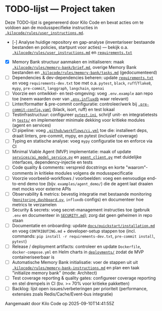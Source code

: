 # TODO-lijst — Project taken

Deze TODO-lijst is gegenereerd door Kilo Code en bevat acties om te voldoen aan de modusspecifieke instructies in [`.kilocode/rules/user_instructions.md`](.kilocode/rules/user_instructions.md:1).

- [-] Analyse huidige repository en gap-analyse (inventariseer bestaande bestanden en policies, startpunt voor acties) — bekijk o.a. [`.kilocode/rules/user_instructions.md`](.kilocode/rules/user_instructions.md:1) en [`requirements.txt`](requirements.txt:1)
- [x] Memory Bank structuur aanmaken en initialiseren: maak [`.kilocode/rules/memory-bank/brief.md`](.kilocode/rules/memory-bank/brief.md:1), overige Memory Bank bestanden en [`.kilocode/rules/memory-bank/tasks.md`](.kilocode/rules/memory-bank/tasks.md:1) (gedocumenteerd)
- [ ] Dependencies & dev-dependencies beheren: update [`requirements.txt`](requirements.txt:1) en voeg `requirements-dev.txt` toe met o.a. `pytest`, `black`, `ruff`/`flake8`, `mypy`, `pre-commit`, `langgraph`, `langchain`, `openai`
- [ ] Voorzie een ontwikkel- en test-omgeving: voeg `.env.example` aan repo toe (neem waarden over van [`.env.influxdb`](.env.influxdb:1) waar relevant)
- [ ] Linter/formatter & pre-commit configuratie: controleer/werk bij [`.pre-commit-config.yaml`](.pre-commit-config.yaml:1) (black, isort, ruff) en test lokaal
- [ ] Testinfrastructuur: configureer [`pytest.ini`](pytest.ini:1), schrijf unit- en integratietests in [`tests/`](tests/:1) en implementeer minimale dekking voor kritieke modules (agent en services)
- [ ] CI pipeline: voeg [`.github/workflows/ci.yml`](.github/workflows/ci.yml:1) toe die: installeert deps, draait linters, pre-commit, mypy, en pytest (inclusief coverage)
- [ ] Typing en statische analyse: voeg `mypy` configuratie toe en enforce via CI
- [ ] Minimal Viable Agent (MVP) implementatie: maak of update [`services/ai_model_service.py`](services/ai_model_service.py:1) en [`agent_client.py`](agent_client.py:1) met duidelijke interfaces, dependency-injectie en tests
- [ ] Code quality & comments: verspreid docstrings en korte "waarom"-comments in kritieke modules volgens de modusspecificatie
- [ ] Voorzie voorbeeld-workflows / voorbeelden: voeg een eenvoudige end-to-end demo toe (bijv. `examples/agent_demo/`) die de agent laat draaien met mocks voor externe APIs
- [ ] Observability & metrics: bevestig integratie met bestaande monitoring ([`monitoring_dashboard.py`](monitoring_dashboard.py:1), `influxdb` configs) en documenteer hoe metrics te verzamelen
- [ ] Security & secrets: voeg secret-management instructies toe (gebruik `.env` en documenteer in [`SECURITY.md`](SECURITY.md:1)); zorg dat geen geheimen in repo staan
- [ ] Documentatie en onboarding: update [`docs/quickstart/installation.md`](docs/quickstart/installation.md:1) en voeg `CONTRIBUTING.md` + developer-setup stappen toe (incl. commands: `pip install -r requirements-dev.txt`, `pre-commit install`, `pytest`)
- [ ] Release / deployment artifacts: controleer en update `Dockerfile`, `docker-compose.yml` en Helm charts in [`deployments/`](deployments/:1) zodat de MVP containeriseerbaar is
- [ ] Automatische Memory Bank initialisatie: voer de stappen uit uit [`.kilocode/rules/memory-bank-instructions.md`](.kilocode/rules/memory-bank-instructions.md:1) en plan een taak "initialize memory bank" (mode: Architect)
- [ ] Test coverage reporting & quality gates: configureer coverage reporting en stel drempels in CI (bv. >= 70% voor kritieke pakketten)
- [ ] Backlog: lijst open issues/verbeteringen per prioriteit (performance, extensies zoals Redis/Cache/Event-bus integratie)

Aangemaakt door Kilo Code op 2025-09-10T14:41:55Z